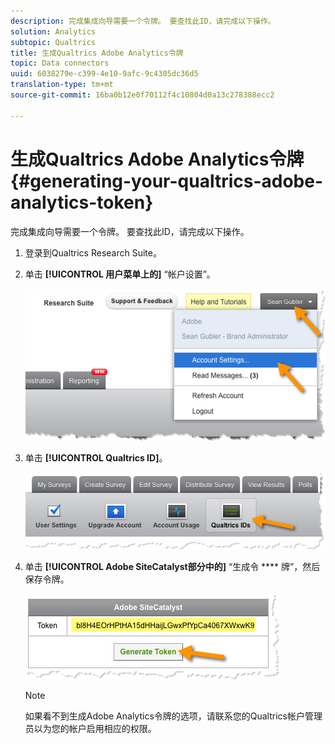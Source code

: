 ```yaml
---
description: 完成集成向导需要一个令牌。 要查找此ID，请完成以下操作。
solution: Analytics
subtopic: Qualtrics
title: 生成Qualtrics Adobe Analytics令牌
topic: Data connectors
uuid: 6038279e-c399-4e10-9afc-9c4305dc36d5
translation-type: tm+mt
source-git-commit: 16ba0b12e0f70112f4c10804d0a13c278388ecc2

---
```



# 生成Qualtrics Adobe Analytics令牌{#generating-your-qualtrics-adobe-analytics-token}

完成集成向导需要一个令牌。 要查找此ID，请完成以下操作。

1. 登录到Qualtrics Research Suite。
1. 单击 **[!UICONTROL 用户菜单上的]** “帐户设置”。

   ![](assets/qualtrics-token-1.png)

1. 单击 **[!UICONTROL Qualtrics ID]**。

   ![](assets/qualtrics-token-2.png)

1. 单击 **[!UICONTROL Adobe SiteCatalyst部分中的]** “生成令 **** 牌”，然后保存令牌。

   ![](assets/qualtrics-token-3.png)

   >[!NOTE]
   >
   >如果看不到生成Adobe Analytics令牌的选项，请联系您的Qualtrics帐户管理员以为您的帐户启用相应的权限。

